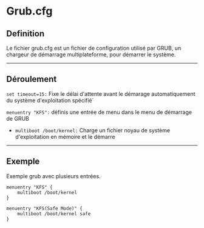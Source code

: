 # Grub.cfg

## Definition
Le fichier grub.cfg est un fichier de configuration utilisé par GRUB, un chargeur de démarrage multiplateforme, pour démarrer le système.

----

## Déroulement

`set timeout=15:` Fixe le délai d'attente avant le démarage automatiquement du système d'exploitation spécifié`  

`menuentry "KFS":` définis une entrée de menu dans le menu de démarrage de GRUB 

* `multiboot /boot/kernel:` Charge un fichier noyau de système d'exploitation en mémoire et le démarre

-----

## Exemple

Exemple grub avec plusieurs entrées.

```
menuentry "KFS" {
    multiboot /boot/kernel
}

menuentry "KFS(Safe Mode)" {
    multiboot /boot/kernel safe
}
```